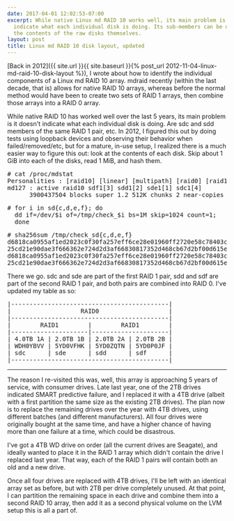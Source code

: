 ```yaml
---
date: 2017-04-01 12:02:53-07:00
excerpt: While native Linux md RAID 10 works well, its main problem is it doesn't
  indicate what each individual disk is doing. Its sub-members can be deduced by examining
  the contents of the raw disks themselves.
layout: post
title: Linux md RAID 10 disk layout, updated
---
```

[Back in 2012]({{ site.url }}{{ site.baseurl }}{% post_url 2012-11-04-linux-md-raid-10-disk-layout %}), I wrote about how to identify the individual components of a Linux md RAID 10 array.
mdraid recently (within the last decade, that is) allows for native RAID 10 arrays, whereas before the normal method would have been to create two sets of RAID 1 arrays, then combine those arrays into a RAID 0 array.

While native RAID 10 has worked well over the last 5 years, its main problem is it doesn't indicate what each individual disk is doing.
Are sdc and sdd members of the same RAID 1 pair, etc.
In 2012, I figured this out by doing tests using loopback devices and observing their behavior when failed/removed/etc, but for a mature, in-use setup, I realized there is a much easier way to figure this out: look at the contents of each disk.
Skip about 1 GiB into each of the disks, read 1 MiB, and hash them.

<pre># cat /proc/mdstat
Personalities : [raid10] [linear] [multipath] [raid0] [raid1] [raid6] [raid5] [raid4]
md127 : active raid10 sdf1[3] sdd1[2] sde1[1] sdc1[4]
      3900437504 blocks super 1.2 512K chunks 2 near-copies [4/4] [UUUU]</pre>

<pre># for i in sd{c,d,e,f}; do
  dd if=/dev/$i of=/tmp/check_$i bs=1M skip=1024 count=1;
  done</pre>

<pre># sha256sum /tmp/check_sd{c,d,e,f}
d6818ca0955af1ed2023c0f30fa257eff6ce28e01960ff2720e58c78403c5775  /tmp/check_sdc
25cd21e90dae3f666362e724d2d3af66830817352d468cb67d2bf00d615ef9a0  /tmp/check_sdd
d6818ca0955af1ed2023c0f30fa257eff6ce28e01960ff2720e58c78403c5775  /tmp/check_sde
25cd21e90dae3f666362e724d2d3af66830817352d468cb67d2bf00d615ef9a0  /tmp/check_sdf</pre>

There we go.
sdc and sde are part of the first RAID 1 pair, sdd and sdf are part of the second RAID 1 pair, and both pairs are combined into RAID 0.
I've updated my table as so:

<pre>|-------------------------------------------|
|                   RAID0                   |
|-------------------------------------------|
|        RAID1        |        RAID1        |
|---------------------|---------------------|
| 4.0TB 1A | 2.0TB 1B | 2.0TB 2A | 2.0TB 2B |
| WDH0YBVV | 5YD0VFHK | 5YD0ZQTN | 5YD0P0JF |
| sdc      | sde      | sdd      | sdf      |
|-------------------------------------------|</pre>

---

The reason I re-visited this was, well, this array is approaching 5 years of service, with consumer drives.
Late last year, one of the 2TB drives indicated SMART predictive failure, and I replaced it with a 4TB drive (albeit with a first partition the same size as the existing 2TB drives).
The plan now is to replace the remaining drives over the year with 4TB drives, using different batches (and different manufacturers).
All four drives were originally bought at the same time, and have a higher chance of having more than one failure at a time, which could be disastrous.

I've got a 4TB WD drive on order (all the current drives are Seagate), and ideally wanted to place it in the RAID 1 array which didn't contain the drive I replaced last year.
That way, each of the RAID 1 pairs will contain both an old and a new drive.

Once all four drives are replaced with 4TB drives, I'll be left with an identical array set as before, but with 2TB per drive completely unused.
At that point, I can partition the remaining space in each drive and combine them into a second RAID 10 array, then add it as a second physical volume on the LVM setup this is all a part of.
